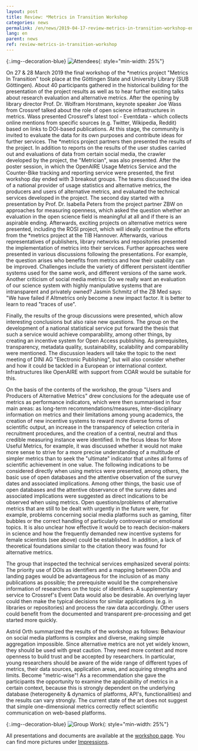 ```yaml
---
layout: post
title: Review: *Metrics in Transition Workshop 
categories: news
permalink: /en/news/2019-04-17-review-metrics-in-transition-workshop-en
lang: en
parent: news
ref: review-metrics-in-transition-workshop
---
```

<!-- Start editing content here-->

{:.img--decoration-blue}
![Attendees](https://metrics-project.net/img/events/metrics_in_transition_IMG_6683.jpg){: style="min-width: 25%"}  
  
On 27 & 28 March 2019 the final workshop of the *metrics project "Metrics In Transition" took place at the Göttingen State and University Library (SUB Göttingen). About 40 participants gathered in the historical building for the presentation of the project results as well as to hear further exciting talks about research evaluation and alternative metrics.
After the opening by library director Prof. Dr. Wolfram Horstmann, keynote speaker Joe Wass from Crossref talked about the role of open science infrastructures in metrics. Wass presented Crossref's latest tool - Eventdata - which collects online mentions from specific sources (e.g. Twitter, Wikipedia, Reddit) based on links to DOI-based publications. At this stage, the community is invited to evaluate the data for its own purposes and contribute ideas for further services.
The *metrics project partners then presented the results of the project. In addition to reports on the results of the user studies carried out and evaluations of data from certain social media, the crawler developed by the project, the "Metrician", was also presented.
After the poster session, in which the OpenAIRE Usage Metrics Service and the Counter-Bike tracking and reporting service were presented, the first workshop day ended with 3 breakout groups. The teams discussed the idea of a national provider of usage statistics and alternative metrics, the producers and users of alternative metrics, and evaluated the technical services developed in the project.
The second day started with a presentation by Prof. Dr. Isabella Peters from the project partner ZBW on approaches for measuring openness, which asked the question whether an evaluation in the open science field is meaningful at all and if there is an aspirable ending.
Afterwards, exciting projects on alternative metrics were presented, including the ROSI project, which will ideally continue the efforts from the *metrics project at the TIB Hannover.
Afterwards, various representatives of publishers, library networks and repositories presented the implementation of metrics into their services. Further approaches were presented in various discussions following the presentations. For example, the question arises who benefits from metrics and how their usability can be improved.  Challenges include the variety of different persistent identifier systems used for the same work, and different versions of the same work. Another criticism of social media metrics: Do we really want an evaluation of our science system with highly manipulative systems that are intransparent and privately owned? Jasmin Schmitz of the ZB Med says: "We have failed if Altmetrics only become a new impact factor. It is better to learn to read "traces of use".

Finally, the results of the group discussions were presented, which allow interesting conclusions but also raise new questions. The group on the development of a national statistical service put forward the thesis that such a service would achieve comparability, among other things, by creating an incentive system for Open Access publishing. As prerequisites, transparency, metadata quality, sustainability, scalability and comparability were mentioned. The discussion leaders will take the topic to the next meeting of DINI AG "Electronic Publishing", but will also consider whether and how it could be tackled in a European or international context. Infrastructures like OpenAIRE with support from COAR would be suitable for this.

On the basis of the contents of the workshop, the group "Users and Producers of Alternative Metrics" drew conclusions for the adequate use of metrics as performance indicators, which were then summarised in four main areas: as long-term recommendations/measures, inter-disciplinary information on metrics and their limitations among young academics, the creation of new incentive systems to reward more diverse forms of scientific output, an increase in the transparency of selection criteria in recruitment procedures, and the creation of a central, neutral and thus credible measuring instance were identified. In the focus Ideas for More Useful Metrics, for example, it was discussed whether it would not make more sense to strive for a more precise understanding of a multitude of simpler metrics than to seek the "ultimate" indicator that unites all forms of scientific achievement in one value. The following indications to be considered directly when using metrics were presented, among others, the basic use of open databases and the attentive observation of the survey dates and associated implications. Among other things, the basic use of open databases and the attentive observance of the survey dates and associated implications were suggested as direct indications to be observed when using metrics. Open questions/problems of alternative metrics that are still to be dealt with urgently in the future were, for example, problems concerning social media platforms such as gaming, filter bubbles or the correct handling of particularly controversial or emotional topics. It is also unclear how effective it would be to reach decision-makers in science and how the frequently demanded new incentive systems for female scientists (see above) could be established. In addition, a lack of theoretical foundations similar to the citation theory was found for alternative metrics.

The group that inspected the technical services emphasized several points: The priority use of DOIs as identifiers and a mapping between DOIs and landing pages would be advantageous for the inclusion of as many publications as possible; the prerequisite would be the comprehensive information of researchers on the topic of identifiers. A supplementary service to Crossref's Event Data would also be desirable. An overlying layer could then make the typical decisions for similar applications (e.g. in libraries or repositories) and process the raw data accordingly. Other users could benefit from the documented and transparent pre-processing and get started more quickly.

Astrid Orth summarized the results of the workshop as follows:
Behaviour on social media platforms is complex and diverse, making simple aggregation impossible. Since alternative metrics are not yet widely known, they should be used with great caution. They need more context and more openness to build trust and be accepted by researchers.
In particular, young researchers should be aware of the wide range of different types of metrics, their data sources, application areas, and acquiring strengths and limits. Become "metric-wise"!
As a recommendation she gave the participants the opportunity to examine the applicability of metrics in a certain context, because this is strongly dependent on the underlying database (heterogeneity & dynamics of platforms, API's, functionalities) and the results can vary strongly. The current state of the art does not suggest that simple one-dimensional metrics correctly reflect scientific communication on web-based platforms.
  
  {:.img--decoration-blue}
![Group Work](https://metrics-project.net/img/events/metrics_in_transition_IMG_20190327_170209.jpg){: style="min-width: 25%"}
  
All presentations and documents are available at the [workshop page](https://metrics-project.net/en/events/workshop2019/).
You can find more pictures under [Impressions](...).
